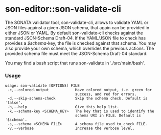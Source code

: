 # son-editor::son-validate-cli

The SONATA validator tool, son-validate-cli, allows to validate YAML or JSON files against a given JSON schema,
that again can be provided in either JSON or YAML. By default son-validate-cli checks against the standard
JSON-Schema Draft-04. If the YAML/JSON file to check has provides a _$schema_-key, the file is checked against
that schema. You may also provide your own schema, which overrides the previous actions. The provided schema file
must meet the JSON-Schema Draft-04 standard.

You may find a bash script that runs son-validate in './src/main/bash'.

### Usage

```
usage: son-validate [OPTIONS] FILE
 -c,--colored-output            Have colored output, i.e. green for
                                success, and red for errors.
 -d,--skip-schema-check         Skip the schema check. Default is 'false'.
 -h,--help                      Give this help list.
 -k,--schema-key <SCHEMA_KEY>   The key that is used to identify the
                                schema URI in FILE. Default is '$schema'.
 -s,--schema <SCHEMA_FILE>      A schema file used to check FILE.
 -v,--verbose                   Increase the verbose level.
 ```
